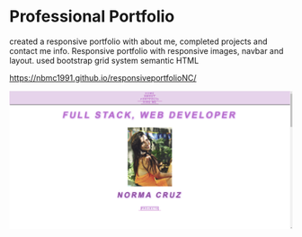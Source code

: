 # Professional Portfolio
created a responsive portfolio with about me, completed projects and contact me info.
Responsive portfolio with responsive images, navbar and layout.
used bootstrap grid system
semantic HTML

https://nbmc1991.github.io/responsiveportfolioNC/

![](https://github.com/nbmc1991/responsiveportfolioNC/blob/master/images/Screenshot%202020-11-07%20132128.png)



